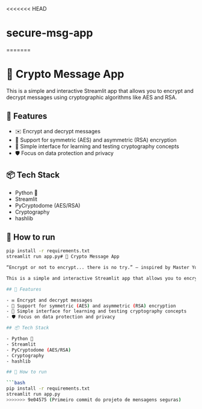 <<<<<<< HEAD
# secure-msg-app
=======
# 🔐 Crypto Message App

This is a simple and interactive Streamlit app that allows you to encrypt and decrypt messages using cryptographic algorithms like AES and RSA.

## 🚀 Features

- ✉️ Encrypt and decrypt messages
- 🔐 Support for symmetric (AES) and asymmetric (RSA) encryption
- 🧪 Simple interface for learning and testing cryptography concepts
- 🛡️ Focus on data protection and privacy

## 📦 Tech Stack

- Python 🐍
- Streamlit
- PyCryptodome (AES/RSA)
- Cryptography
- hashlib

## 📁 How to run

```bash
pip install -r requirements.txt
streamlit run app.py# 🔐 Crypto Message App

“Encrypt or not to encrypt... there is no try.” – inspired by Master Yoda 🧙‍♂️✨

This is a simple and interactive Streamlit app that allows you to encrypt and decrypt messages using cryptographic algorithms like AES and RSA.

## 🚀 Features

- ✉️ Encrypt and decrypt messages
- 🔐 Support for symmetric (AES) and asymmetric (RSA) encryption
- 🧪 Simple interface for learning and testing cryptography concepts
- 🛡️ Focus on data protection and privacy

## 📦 Tech Stack

- Python 🐍
- Streamlit
- PyCryptodome (AES/RSA)
- Cryptography
- hashlib

## 📁 How to run

```bash
pip install -r requirements.txt
streamlit run app.py
>>>>>>> 9e04575 (Primeiro commit do projeto de mensagens seguras)
